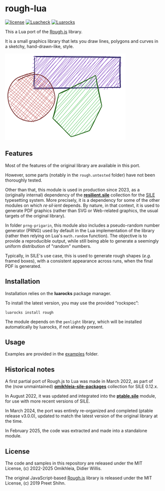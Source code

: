 # rough-lua

[![license](https://img.shields.io/github/license/Omikhleia/rough-lua?label=License)](LICENSE)
[![Luacheck](https://img.shields.io/github/actions/workflow/status/Omikhleia/rough-lua/luacheck.yml?branch=main&label=Luacheck&logo=Lua)](https://github.com/Omikhleia/rough-lua/actions?workflow=Luacheck)
[![Luarocks](https://img.shields.io/luarocks/v/Omikhleia/rough-lua?label=Luarocks&logo=Lua)](https://luarocks.org/modules/Omikhleia/rough-lua)

This a Lua port of the [Rough.js](https://roughjs.com/) library.

It is a small graphics library that lets you draw lines, polygons and curves in a sketchy, hand-drawn-like, style.

![Some rough shapes](./some-rough-shapes.png)

## Features

Most of the features of the original library are available in this port.

However, some parts (notably in the `rough.untested` folder) have not been thoroughly tested.

Other than that, this module is used in production since 2023, as a (originally internal) dependency of the [**resilient.sile**](https://github.com/Omikhleia/resilient.sile) collection for the [SILE](https://sile-typesetter.org/) typesetting system. 
More precisely, it is a dependency for some of the other modules on which _re·sil·ient_ depends. By nature, in that context, it is used to generate PDF graphics (rather than SVG or Web-related graphics, the usual targets of the original library).

In folder `prng-prigarin`, this module also includes a pseudo-random number generator (PRNG) used by default in the Lua implementation of the library (rather then relying on Lua's `math.random` function).
The objective is to provide a reproducible output, while still being able to generate a seemingly uniform distribution of "random" numbers.

Typically, in SILE's use case, this is used to generate rough shapes (_e.g._ framed boxes), with a consistent appearance across runs, when the final PDF is generated.

## Installation

Installation relies on the **luarocks** package manager.

To install the latest version, you may use the provided “rockspec”:

```
luarocks install rough
```

The module depends on the `penlight` library, which will be installed automatically by luarocks, if not already present.

## Usage

Examples are provided in the [examples](./examples) folder.

## Historical notes

A first partial port of Rough.js to Lua was made in March 2022, as part of the (now unmaintained) [**omikhleia-sile-packages**](https://github.com/Omikhleia/omikhleia-sile-packages/tree/main/packages/graphics) collection for SILE 0.12.x.

In August 2022, it was updated and integrated into the [**ptable.sile**](https://github.com/Omikhleia/ptable.sile) module, for use with more recent versions of SILE.

In March 2024, the port was entirely re-organized and completed (ptable release v3.0.0), updated to match the latest version of the original library at the time.

In February 2025, the code was extracted and made into a standalone module.

## License

The code and samples in this repository are released under the MIT License, (c) 2022-2025 Omikhleia, Didier Willis.

The original JavaScript-based [Rough.js](https://github.com/rough-stuff/rough) library is released under the MIT License, (c) 2019 Preet Shihn.

